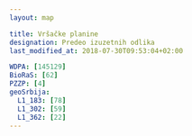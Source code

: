 ```yaml
---
layout: map

title: Vršačke planine
designation: Predeo izuzetnih odlika
last_modified_at: 2018-07-30T09:53:04+02:00

WDPA: [145129]
BioRaS: [62]
PZZP: [4]
geoSrbija:
  L1_183: [78]
  L1_302: [59]
  L1_362: [22]
---
```

